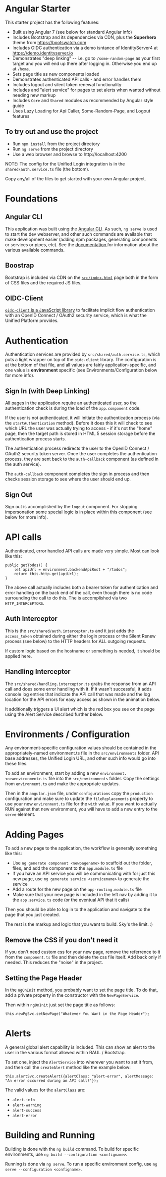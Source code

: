 # Angular Starter
This starter project has the following features:

- Built using Angular 7 (see below for standard Angular info)
- Includes Bootstrap and its dependencies via CDN, plus the **Superhero** theme from https://bootswatch.com
- Includes OIDC authentication via a demo isntance of IdentityServer4 at https://demo.identityserver.io 
- Demonstrates "deep linking" -- i.e. go to ``/some-random-page`` as your first target and you will end up there after logging in.  Otherwise you end up at ``/home``.
- Sets page title as new components loaded
- Demonstrates authenticated API calls - and error handles them
- Includes logout and silent token renewal functionality
- Includes and "alert service" for pages to set alerts when wanted without needing new markup
- Includes ``Core`` and ``Shared`` modules as recommended by Angular style guide
- Uses Lazy Loading for Api Caller, Some-Random-Page, and Logout features

## To try out and use the project
- Run ``npm install`` from the project directory
- Run ``ng serve`` from the project directory
- Use a web browser and browse to http://localhost:4200

NOTE: The config for the Unified Login integration is in the ``shared\auth.service.ts`` file (the bottom).

Copy any/all of the files to get started with your own Angular project.

# Foundations
## Angular CLI
This application was built using the [Angular CLI](https://github.com/angular/angular-cli/wiki).  As such, `ng serve` is used to start the dev webserver, and other such commands are available that make development easier (adding npm packages, generating components or services or pipes, etc).  See the [documentation ](https://github.com/angular/angular-cli/wiki) for information about the various available commands.

## Boostrap
Bootstrap is included via CDN on the [`src/index.html`](./src/index.html) page both in the form of CSS files and the required JS files.  

## OIDC-Client
[`oidc-client` is a JavaScript library](https://github.com/IdentityModel/oidc-client-js/wiki) to facilitate implicit flow authentication with an OpenID Connect / OAuth2 security service, which is what the Unified Platform provides.

# Authentication
Authentication services are provided by `src/shared/auth.service.ts`, which puts a light wrapper on top of the `oidc-client` library.  The configuration is at the bottom of that file, and all values are fairly application-specific, and one value is **environment** specific (see Environments/Configuration below for more info).

## Sign In (with Deep Linking)
All pages in the application require an authenticated user, so the authentication check is during the load of the `app.component` code.

If the user is not authenticated, it will initiate the authentication process (via the `startAuthentication` method).  Before it does this it will check to see which URL the user was actually trying to access - if it's not the "home" page, then the target path is stored in HTML 5 session storage before the authentication process starts.

The authentication process redirects the user to the OpenID Connect / OAuth2 security token server.  Once the user completes the authentication process, they are sent back to the `auth-callback` component (as defined in the auth service).

The `auth-callback` component completes the sign in process and then checks session storage to see where the user should end up.

## Sign Out
Sign out is accomplished by the `logout` component.  For stopping impersonation some special logic is in place within this component (see below for more info).


# API calls
Authenticated, error handled API calls are made very simple.  Most can look like this:

    public getTodos() {    
        let apiUrl = environment.backendApiRoot + "/todos";   
        return this.http.get(apiUrl);
    }

The above call actually includes both a bearer token for authentication and error handling on the back end of the call, even though there is no code surrounding the call to do this.  The is accomplished via two `HTTP_INTERCEPTORS`.

## Auth Interceptor
This is the `src/shared/auth.interceptor.ts` and it just adds the `access_token` obtained during either the login process or the Silent Renew process (see below) to the HTTP headers for ALL outgoing requests.

If custom logic based on the hostname or something is needed, it should be applied here.

## Handling Interceptor
The `src/shared/handling.interceptor.ts` grabs the response from an API call and does some error handling with it.  If it wasn't successful, it adds console log entries that indicate the API call that was made and the log location for the API errors for easy access as shown in the animation below.

It additionally triggers a UI alert which is the red box you see on the page using the Alert Service described further below.

# Environments / Configuration
Any environment-specific configuration values should be contained in the appropriately-named environment.ts file in the `src/environments` folder.  API base addresses, the Unified Login URL, and other such info would go into these files.

To add an environment, start by adding a new `environment.<newenvironment>.ts` file into the `src/environments` folder.  Copy the settings from `environment.ts` 
and make the appropriate updates.

Then in the `angular.json` file, under `configurations` copy the `production` configuration and make sure to update the `fileReplacements` property to use 
your new `environment.ts` file for the `with` value.  If you want to actually RUN against that new environment, you will have to add a new entry to the 
`serve` element.

# Adding Pages
To add a new page to the application, the workflow is generally something like this:

- Use `ng generate component <newpagename>` to scaffold out the folder, files, and add the component to the `app.module.ts` file
- If you have an API service you will be communicating with for just this new page, use `ng generate service <servicename>` to generate the service
- Add a route for the new page on the `app-routing.module.ts` file
- Make sure that your new page is included in the left nav by adding it to the `app.service.ts` code (or the eventual API that it calls)

Then you should be able to log in to the application and navigate to the page that you just created.  

The rest is the markup and logic that you want to build.  Sky's the limit. :)

## Remove the CSS if you don't need it
If you don't need custom css for your new page, remove the referrence to it from the `component.ts` file and then delete the css file itself.  Add back only if needed.  This reduces the "noise" in the project.

## Setting the Page Header
In the `ngOnInit` method, you probably want to set the page title.  To do that, add a private property in the constructor with the `NewPageService`.

Then within `ngOnInit` just set the page title as follows:

    this.newPgSvc.setNewPage("Whatever You Want in the Page Header");

# Alerts
A general global alert capability is included.  This can show an alert to the user in the various format allowed within RAUL / Bootstrap.

To set one, inject the `AlertService` into wherever you want to set it from, and then call the `createAlert` method like the example below:

    this.alertSvc.createAlert({alertClass: "alert-error", alertMessage: "An error occurred during an API call!"});

The valid values for the `alertClass` are:
- `alert-info`
- `alert-warning`
- `alert-success`
- `alert-error`

# Building and Running
Building is done with the `ng build` command.  To build for specific environments, use `ng build --configuration <configname>`.

Running is done via `ng serve`.  To run a specific environment config, use `ng serve --configuration <configname>`.
